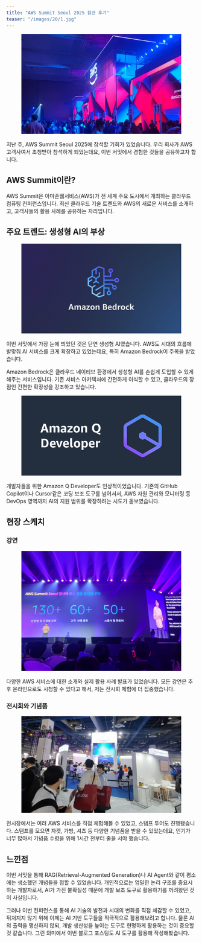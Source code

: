 ```yaml
---
title: "AWS Summit Seoul 2025 참관 후기"
teaser: "/images/20/1.jpg"
---
```


<figure>
  <img src="/images/20/1.jpg" alt="image1">
</figure>

<!--excerpt open-->

지난 주, AWS Summit Seoul 2025에 참석할 기회가 있었습니다. 우리 회사가 AWS 고객사여서 초청받아 참석하게 되었는데요, 이번 서밋에서 경험한 것들을 공유하고자 합니다.

<!--excerpt close-->

## AWS Summit이란?

<!--excerpt open-->

AWS Summit은 아마존웹서비스(AWS)가 전 세계 주요 도시에서 개최하는 클라우드 컴퓨팅 컨퍼런스입니다. 최신 클라우드 기술 트렌드와 AWS의 새로운 서비스를 소개하고, 고객사들의 활용 사례를 공유하는 자리입니다.

<!--excerpt close-->

## 주요 트렌드: 생성형 AI의 부상

<figure>
  <img src="/images/20/2.jpg" alt="image2">
</figure>

이번 서밋에서 가장 눈에 띄었던 것은 단연 생성형 AI였습니다. AWS도 시대의 흐름에 발맞춰 AI 서비스를 크게 확장하고 있었는데요, 특히 Amazon Bedrock이 주목을 받았습니다.

Amazon Bedrock은 클라우드 네이티브 환경에서 생성형 AI를 손쉽게 도입할 수 있게 해주는 서비스입니다. 기존 서비스 아키텍처에 간편하게 이식할 수 있고, 클라우드의 장점인 간편한 확장성을 강조하고 있습니다.

<figure>
  <img src="/images/20/3.jpg" alt="image3">
</figure>

개발자들을 위한 Amazon Q Developer도 인상적이었습니다. 기존의 GitHub Copilot이나 Cursor같은 코딩 보조 도구를 넘어서서, AWS 자원 관리와 모니터링 등 DevOps 영역까지 AI의 지원 범위를 확장하려는 시도가 돋보였습니다.

## 현장 스케치

### 강연

<figure>
  <img src="/images/20/4.jpg" alt="image4">
</figure>

다양한 AWS 서비스에 대한 소개와 실제 활용 사례 발표가 있었습니다. 모든 강연은 추후 온라인으로도 시청할 수 있다고 해서, 저는 전시회 체험에 더 집중했습니다.

### 전시회와 기념품

<figure>
  <img src="/images/20/5.jpg" alt="image5">
</figure>

전시장에서는 여러 AWS 서비스를 직접 체험해볼 수 있었고, 스탬프 투어도 진행됐습니다. 스탬프를 모으면 자켓, 가방, 셔츠 등 다양한 기념품을 받을 수 있었는데요, 인기가 너무 많아서 기념품 수령을 위해 1시간 전부터 줄을 서야 했습니다.

## 느낀점

이번 서밋을 통해 RAG(Retrieval-Augmented Generation)나 AI Agent와 같이 평소에는 생소했던 개념들을 접할 수 있었습니다. 개인적으로는 엄밀한 논리 구조를 중요시하는 개발자로서, AI가 가진 불확실성 때문에 개발 보조 도구로 활용하기를 꺼려왔던 것이 사실입니다.

그러나 이번 컨퍼런스를 통해 AI 기술의 발전과 시대의 변화를 직접 체감할 수 있었고, 뒤처지지 않기 위해 이제는 AI 기반 도구들을 적극적으로 활용해보려고 합니다. 물론 AI의 출력을 맹신하지 않되, 개발 생산성을 높이는 도구로 현명하게 활용하는 것이 중요할 것 같습니다. 그런 의미에서 이번 블로그 포스팅도 AI 도구를 활용해 작성해봤습니다.
